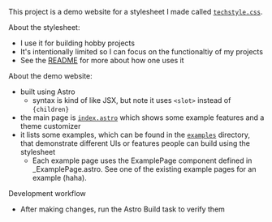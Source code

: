 This project is a demo website for a stylesheet I made called [`techstyle.css`](../public/techstyle.css).

About the stylesheet:
* I use it for building hobby projects
* It's intentionally limited so I can focus on the functionaltiy of my projects
* See the [README](../README.md) for more about how one uses it

About the demo website:
* built using Astro
  * syntax is kind of like JSX, but note it uses `<slot>` instead of `{children}`
* the main page is [`index.astro`](../src/pages/index.astro) which shows some example features and a theme customizer
* it lists some examples, which can be found in the [`examples`](../src/pages/examples/) directory, that demonstrate different UIs or features people can build using the stylesheet
  * Each example page uses the ExamplePage component defined in _ExamplePage.astro. See one of the existing example pages for an example (haha).

Development workflow
* After making changes, run the Astro Build task to verify them
